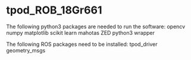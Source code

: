 # tpod_ROB_18Gr661
The following python3 packages are needed to run the software:
opencv
numpy
matplotlib
scikit learn
mahotas
ZED python3 wrapper

The following ROS packages need to be installed:
tpod_driver
geometry_msgs
